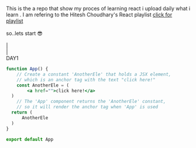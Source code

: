 This is the a repo that show my proces of learning react i upload daily what i learn . I am refering to the 
Hitesh Choudhary's React playlist <a href="https://youtube.com/playlist?list=PLRAV69dS1uWQos1M1xP6LWN6C-lZvpkmq&si=YcTOjbsPlfxPYyph">click for playlist</a><br><br>
so..lets start 😎<br><br>
|<br>
|<br>DAY1
```jsx
function App() {
    // Create a constant 'AnotherEle' that holds a JSX element,
    // which is an anchor tag with the text "click here!"
    const AnotherEle = (
        <a href="">click here!</a>
  )
    // The 'App' component returns the 'AnotherEle' constant, 
    // so it will render the anchor tag when 'App' is used
  return (
      AnotherEle
  )
}

export default App
